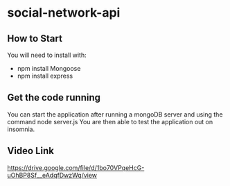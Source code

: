 # social-network-api

## How to Start
You will need to install with:
* npm install Mongoose
* npm install express

## Get the code running

You can start the application after running a mongoDB server and using the command node server.js You are then able to test the application out on insomnia. 

## Video Link

https://drive.google.com/file/d/1bo70VPqeHcG-uOhBP8Sf__eAdqfDwzWq/view
